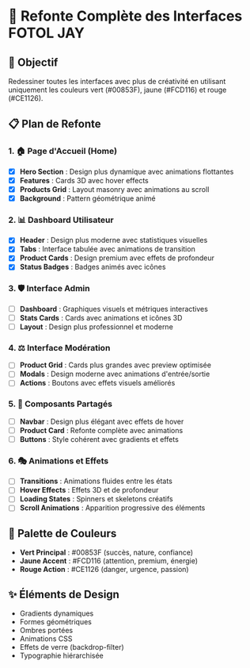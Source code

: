 # 🔄 Refonte Complète des Interfaces FOTOL JAY

## 🎨 Objectif
Redessiner toutes les interfaces avec plus de créativité en utilisant uniquement les couleurs vert (#00853F), jaune (#FCD116) et rouge (#CE1126).

## 📋 Plan de Refonte

### 1. 🏠 Page d'Accueil (Home)
- [x] **Hero Section** : Design plus dynamique avec animations flottantes
- [x] **Features** : Cards 3D avec hover effects
- [x] **Products Grid** : Layout masonry avec animations au scroll
- [x] **Background** : Pattern géométrique animé

### 2. 📊 Dashboard Utilisateur
- [x] **Header** : Design plus moderne avec statistiques visuelles
- [x] **Tabs** : Interface tabulée avec animations de transition
- [x] **Product Cards** : Design premium avec effets de profondeur
- [x] **Status Badges** : Badges animés avec icônes

### 3. 🛡️ Interface Admin
- [ ] **Dashboard** : Graphiques visuels et métriques interactives
- [ ] **Stats Cards** : Cards avec animations et icônes 3D
- [ ] **Layout** : Design plus professionnel et moderne

### 4. ⚖️ Interface Modération
- [ ] **Product Grid** : Cards plus grandes avec preview optimisée
- [ ] **Modals** : Design moderne avec animations d'entrée/sortie
- [ ] **Actions** : Boutons avec effets visuels améliorés

### 5. 🧭 Composants Partagés
- [ ] **Navbar** : Design plus élégant avec effets de hover
- [ ] **Product Card** : Refonte complète avec animations
- [ ] **Buttons** : Style cohérent avec gradients et effets

### 6. 🎭 Animations et Effets
- [ ] **Transitions** : Animations fluides entre les états
- [ ] **Hover Effects** : Effets 3D et de profondeur
- [ ] **Loading States** : Spinners et skeletons créatifs
- [ ] **Scroll Animations** : Apparition progressive des éléments

## 🎯 Palette de Couleurs
- **Vert Principal** : #00853F (succès, nature, confiance)
- **Jaune Accent** : #FCD116 (attention, premium, énergie)
- **Rouge Action** : #CE1126 (danger, urgence, passion)

## ✨ Éléments de Design
- Gradients dynamiques
- Formes géométriques
- Ombres portées
- Animations CSS
- Effets de verre (backdrop-filter)
- Typographie hiérarchisée
